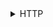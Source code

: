 <details>
<summary>HTTP</summary>
<div>

## HTTP 란?
- 인터넷에서 데이터를 주고 받을 수 있는 프로토콜(규칙) 입니다.
- OSI 4계층 TCP/IP 위에서 작동
- Stateless 하다(통신간 연결 상태, 정보 저장을 관리할 필요가 없다)

### 단점
- HTTP는 서버에서 브라우저로 전송되는 정보가 암호화 되지않아 데이터가 쉽게 도난 당할 수 있습니다 따라서 보안을 강화하고자 나온게 HTTPS

### HTTPS 란?
- 보안 문제를 해결해주는 프로토콜이며, SSL 프로토콜을 사용한다.
- body message만 암호화, 헤더는 x

### SSL 이란?
- Secure Socket Layer로 인터넷을 통해 전달되는 정보를 보호하기 위한 통신 규약
- 공개키/ 개인키 대칭키 기반으로 사용함
  - 대칭키 - 동일한 키로 암호화 복호화 수행
  - 비대칭키(공개키) - 서로 다른 키로 암호화(공개키) 복호화(개인키) 수행

### SSL 통신 과정
- 공개키 방식으로 대칭키를 전달 그리고 이 대칭키로 암호화 복호화 수행후 서버와 브라우저간 통신

</div></details>
